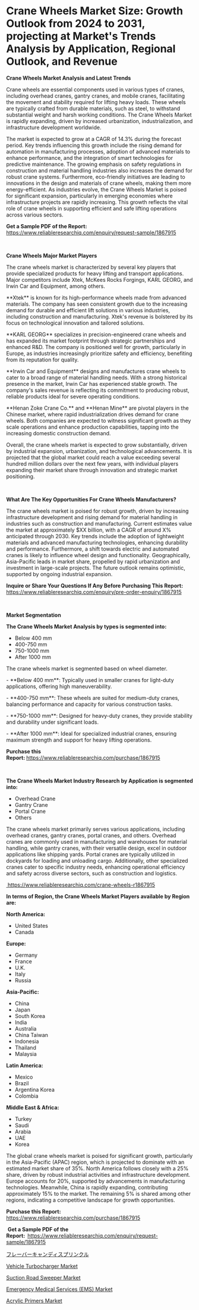 <p><h1>Crane Wheels Market Size: Growth Outlook from 2024 to 2031, projecting at Market's Trends Analysis by Application, Regional Outlook, and Revenue</h1></p><p><strong>Crane Wheels Market Analysis and Latest Trends</strong></p>
<p><p>Crane wheels are essential components used in various types of cranes, including overhead cranes, gantry cranes, and mobile cranes, facilitating the movement and stability required for lifting heavy loads. These wheels are typically crafted from durable materials, such as steel, to withstand substantial weight and harsh working conditions. The Crane Wheels Market is rapidly expanding, driven by increased urbanization, industrialization, and infrastructure development worldwide.</p><p>The market is expected to grow at a CAGR of 14.3% during the forecast period. Key trends influencing this growth include the rising demand for automation in manufacturing processes, adoption of advanced materials to enhance performance, and the integration of smart technologies for predictive maintenance. The growing emphasis on safety regulations in construction and material handling industries also increases the demand for robust crane systems. Furthermore, eco-friendly initiatives are leading to innovations in the design and materials of crane wheels, making them more energy-efficient. As industries evolve, the Crane Wheels Market is poised for significant expansion, particularly in emerging economies where infrastructure projects are rapidly increasing. This growth reflects the vital role of crane wheels in supporting efficient and safe lifting operations across various sectors.</p></p>
<p><strong>Get a Sample PDF of the Report:&nbsp;</strong> <a href="https://www.reliableresearchiq.com/enquiry/request-sample/1867915?utm_campaign=101&utm_medium=2&utm_source=Github&utm_content=ia&utm_term=03112024&utm_id=crane-wheels">https://www.reliableresearchiq.com/enquiry/request-sample/1867915</a></p>
<p>&nbsp;</p>
<p><strong>Crane Wheels Major Market Players</strong></p>
<p><p>The crane wheels market is characterized by several key players that provide specialized products for heavy lifting and transport applications. Major competitors include Xtek, McKees Rocks Forgings, KARL GEORG, and Irwin Car and Equipment, among others.</p><p>**Xtek** is known for its high-performance wheels made from advanced materials. The company has seen consistent growth due to the increasing demand for durable and efficient lift solutions in various industries, including construction and manufacturing. Xtek's revenue is bolstered by its focus on technological innovation and tailored solutions.</p><p>**KARL GEORG** specializes in precision-engineered crane wheels and has expanded its market footprint through strategic partnerships and enhanced R&D. The company is positioned well for growth, particularly in Europe, as industries increasingly prioritize safety and efficiency, benefiting from its reputation for quality.</p><p>**Irwin Car and Equipment** designs and manufactures crane wheels to cater to a broad range of material handling needs. With a strong historical presence in the market, Irwin Car has experienced stable growth. The company's sales revenue is reflecting its commitment to producing robust, reliable products ideal for severe operating conditions.</p><p>**Henan Zoke Crane Co.** and **Henan Mine** are pivotal players in the Chinese market, where rapid industrialization drives demand for crane wheels. Both companies are expected to witness significant growth as they scale operations and enhance production capabilities, tapping into the increasing domestic construction demand.</p><p>Overall, the crane wheels market is expected to grow substantially, driven by industrial expansion, urbanization, and technological advancements. It is projected that the global market could reach a value exceeding several hundred million dollars over the next few years, with individual players expanding their market share through innovation and strategic market positioning.</p></p>
<p>&nbsp;</p>
<p><strong>What Are The Key Opportunities For Crane Wheels Manufacturers?</strong></p>
<p><p>The crane wheels market is poised for robust growth, driven by increasing infrastructure development and rising demand for material handling in industries such as construction and manufacturing. Current estimates value the market at approximately $XX billion, with a CAGR of around X% anticipated through 2030. Key trends include the adoption of lightweight materials and advanced manufacturing technologies, enhancing durability and performance. Furthermore, a shift towards electric and automated cranes is likely to influence wheel design and functionality. Geographically, Asia-Pacific leads in market share, propelled by rapid urbanization and investment in large-scale projects. The future outlook remains optimistic, supported by ongoing industrial expansion.</p></p>
<p><strong>Inquire or Share Your Questions If Any Before Purchasing This Report:</strong> <a href="https://www.reliableresearchiq.com/enquiry/pre-order-enquiry/1867915?utm_campaign=101&utm_medium=2&utm_source=Github&utm_content=ia&utm_term=03112024&utm_id=crane-wheels">https://www.reliableresearchiq.com/enquiry/pre-order-enquiry/1867915</a></p>
<p>&nbsp;</p>
<p><strong>Market Segmentation</strong></p>
<p><strong>The Crane Wheels Market Analysis by types is segmented into:</strong></p>
<p><ul><li>Below 400 mm</li><li>400-750 mm</li><li>750-1000 mm</li><li>After 1000 mm</li></ul></p>
<p><p>The crane wheels market is segmented based on wheel diameter. </p><p>- **Below 400 mm**: Typically used in smaller cranes for light-duty applications, offering high maneuverability. </p><p>- **400-750 mm**: These wheels are suited for medium-duty cranes, balancing performance and capacity for various construction tasks. </p><p>- **750-1000 mm**: Designed for heavy-duty cranes, they provide stability and durability under significant loads. </p><p>- **After 1000 mm**: Ideal for specialized industrial cranes, ensuring maximum strength and support for heavy lifting operations.</p></p>
<p><strong>Purchase this Report:&nbsp;</strong><a href="https://www.reliableresearchiq.com/purchase/1867915?utm_campaign=101&utm_medium=2&utm_source=Github&utm_content=ia&utm_term=03112024&utm_id=crane-wheels">https://www.reliableresearchiq.com/purchase/1867915</a></p>
<p>&nbsp;</p>
<p><strong>The Crane Wheels Market Industry Research by Application is segmented into:</strong></p>
<p><ul><li>Overhead Crane</li><li>Gantry Crane</li><li>Portal Crane</li><li>Others</li></ul></p>
<p><p>The crane wheels market primarily serves various applications, including overhead cranes, gantry cranes, portal cranes, and others. Overhead cranes are commonly used in manufacturing and warehouses for material handling, while gantry cranes, with their versatile design, excel in outdoor applications like shipping yards. Portal cranes are typically utilized in dockyards for loading and unloading cargo. Additionally, other specialized cranes cater to specific industry needs, enhancing operational efficiency and safety across diverse sectors, such as construction and logistics.</p></p>
<p><a href="https://www.reliableresearchiq.com/crane-wheels-r1867915?utm_campaign=101&utm_medium=2&utm_source=Github&utm_content=ia&utm_term=03112024&utm_id=crane-wheels">&nbsp;https://www.reliableresearchiq.com/crane-wheels-r1867915</a></p>
<p><strong>In terms of Region, the Crane Wheels Market Players available by Region are:</strong></p>
<p>
    <p> <strong> North America: </strong>
        <ul>
            <li>United States</li>
            <li>Canada</li>
        </ul>
        </p> 
    <p> <strong> Europe: </strong>
        <ul>
            <li>Germany</li>
            <li>France</li>
            <li>U.K.</li>
            <li>Italy</li>
            <li>Russia</li>
        </ul>
        </p> 
    <p> <strong> Asia-Pacific: </strong>
        <ul>
            <li>China</li>
            <li>Japan</li>
            <li>South Korea</li>
            <li>India</li>
            <li>Australia</li>
            <li>China Taiwan</li>
            <li>Indonesia</li>
            <li>Thailand</li>
            <li>Malaysia</li>
        </ul>
        </p> 
    <p> <strong> Latin America: </strong>
        <ul>
            <li>Mexico</li>
            <li>Brazil</li>
            <li>Argentina Korea</li>
            <li>Colombia</li>
        </ul>
        </p> 
    <p> <strong> Middle East & Africa: </strong>
        <ul>
            <li>Turkey</li>
            <li>Saudi</li>
            <li>Arabia</li>
            <li>UAE</li>
            <li>Korea</li>
        </ul>
    </p>
    </p>
<p><p>The global crane wheels market is poised for significant growth, particularly in the Asia-Pacific (APAC) region, which is projected to dominate with an estimated market share of 35%. North America follows closely with a 25% share, driven by robust industrial activities and infrastructure development. Europe accounts for 20%, supported by advancements in manufacturing technologies. Meanwhile, China is rapidly expanding, contributing approximately 15% to the market. The remaining 5% is shared among other regions, indicating a competitive landscape for growth opportunities.</p></p>
<p><strong>Purchase this Report: </strong><a href="https://www.reliableresearchiq.com/purchase/1867915?utm_campaign=101&utm_medium=2&utm_source=Github&utm_content=ia&utm_term=03112024&utm_id=crane-wheels">https://www.reliableresearchiq.com/purchase/1867915</a></p>
<p>&nbsp;<strong>Get a Sample PDF of the Report:&nbsp;&nbsp;</strong><a href="https://www.reliableresearchiq.com/enquiry/request-sample/1867915?utm_campaign=101&utm_medium=2&utm_source=Github&utm_content=ia&utm_term=03112024&utm_id=crane-wheels">https://www.reliableresearchiq.com/enquiry/request-sample/1867915</a></p>
<p><strong></strong></p>
<p><p><a href="https://github.com/lababdou/Market-Research-Report-List-6/blob/main/719376621831.md?utm_campaign=101&utm_medium=2&utm_source=Github&utm_content=ia&utm_term=03112024&utm_id=crane-wheels">フレーバーキャンディスプリンクル</a></p><p><a href="https://github.com/azucena6lzcou/Market-Research-Report-List-1/blob/main/vehicle-turbocharger-market.md?utm_campaign=101&utm_medium=2&utm_source=Github&utm_content=ia&utm_term=03112024&utm_id=crane-wheels">Vehicle Turbocharger Market</a></p><p><a href="https://www.linkedin.com/pulse/global-suction-road-sweeper-market-forecast-2024-2031-trends-27vdf?utm_campaign=101&utm_medium=2&utm_source=Github&utm_content=ia&utm_term=03112024&utm_id=crane-wheels">Suction Road Sweeper Market</a></p><p><a href="https://issuu.com/reportprime-2/docs/emergency-medical-services-ems-mark_cd22ab67111388?utm_campaign=101&utm_medium=2&utm_source=Github&utm_content=ia&utm_term=03112024&utm_id=crane-wheels">Emergency Medical Services (EMS) Market</a></p><p><a href="https://www.linkedin.com/pulse/acrylic-primers-ecosystem-mapping-innovation-value-chains-qwclf?utm_campaign=101&utm_medium=2&utm_source=Github&utm_content=ia&utm_term=03112024&utm_id=crane-wheels">Acrylic Primers Market</a></p></p>